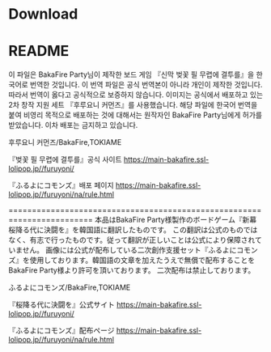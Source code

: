 # Download

# README
이 파일은 BakaFire Party님이 제작한 보드 게임 『신막 벚꽃 필 무렵에 결투를』을 한국어로 번역한 것입니다.
이 번역 파일은 공식 번역본이 아니라 개인이 제작한 것입니다. 따라서 번역이 옳다고 공식적으로 보증하지 않습니다.
이미지는 공식에서 배포하고 있는 2차 창작 지원 세트 『후루요니 커먼즈』를 사용했습니다. 
해당 파일에 한국어 번역을 붙여 비영리 목적으로 배포하는 것에 대해서는 원작자인 BakaFire Party님에게 허가를 받았습니다.
이차 배포는 금지하고 있습니다.

후루요니 커먼즈/BakaFire,TOKIAME

『벚꽃 필 무렵에 결투를』공식 사이트
https://main-bakafire.ssl-lolipop.jp//furuyoni/

『ふるよにコモンズ』배포 페이지
https://main-bakafire.ssl-lolipop.jp//furuyoni/na/rule.html


========================================================================
本品はBakaFire Party様製作のボードゲーム『新幕 桜降る代に決闘を』を韓国語に翻訳したものです。
この翻訳は公式のものではなく、有志で行ったものです。従って翻訳が正しいことは公式により保障されていません。
画像には公式が配布している二次創作支援セット『ふるよにコモンズ』を使用しております。韓国語の文章を加えたうえで無償で配布することをBakaFire Party様より許可を頂いております。
二次配布は禁止しております。

ふるよにコモンズ/BakaFire,TOKIAME

『桜降る代に決闘を』公式サイト
https://main-bakafire.ssl-lolipop.jp//furuyoni/

『ふるよにコモンズ』配布ページ
https://main-bakafire.ssl-lolipop.jp//furuyoni/na/rule.html
